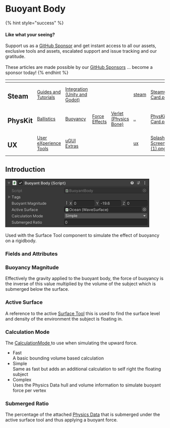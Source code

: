 # Buoyant Body

{% hint style="success" %}
#### Like what your seeing?

Support us as a [GitHub Sponsor](../../../become-a-sponsor/) and get instant access to all our assets, exclusive tools and assets, escalated support and issue tracking and our gratitude.\
\
These articles are made possible by our [GitHub Sponsors](../../../become-a-sponsor/) ... become a sponsor today!
{% endhint %}

<table data-view="cards"><thead><tr><th></th><th></th><th></th><th></th><th></th><th data-hidden data-card-target data-type="content-ref"></th><th data-hidden data-card-cover data-type="files"></th></tr></thead><tbody><tr><td><h2>Steam</h2></td><td><a href="../../../company/steam/">Guides and Tutorials</a></td><td><a href="../../steamworks/">Integration (Unity and Godot)</a></td><td></td><td></td><td><a href="../../../company/steam/">steam</a></td><td><a href="../../../.gitbook/assets/Steamworks Card.png">Steamworks Card.png</a></td></tr><tr><td><h2>PhysKit</h2></td><td><a href="../learning/sample-scenes/fantasy-style-ballistic-simulation.md">Ballistics</a></td><td><a href="../learning/sample-scenes/1-buoyancy-example.md">Buoyancy</a></td><td><a href="../learning/sample-scenes/1-force-effect-fields.md">Force Effects</a></td><td><a href="../learning/sample-scenes/2-verlet-spring-skinned-mesh.md">Verlet (Physics Bone)</a></td><td><a href="../">..</a></td><td><a href="../../../.gitbook/assets/PhysKit Card.png">PhysKit Card.png</a></td></tr><tr><td><h2>UX</h2></td><td><a href="../../ux/learning/core-concepts/">User eXperience Tools</a></td><td><a href="../../ux/learning/ugui-extras/">uGUI Extras</a></td><td></td><td></td><td><a href="../../ux/">ux</a></td><td><a href="../../../.gitbook/assets/Splash Screen (1).png">Splash Screen (1).png</a></td></tr></tbody></table>

## Introduction

![](<../../../.gitbook/assets/image (159) (1) (1).png>)

Used with the Surface Tool component to simulate the effect of buoyancy on a rigidbody.

### Fields and Attributes

### Buoyancy Magnitude

Effectively the gravity applied to the buoyant body, the force of buoyancy is the inverse of this value multiplied by the volume of the subject which is submerged below the surface.&#x20;

### Active Surface

A reference to the active [Surface Tool](surface-tool.md) this is used to find the surface level and density of the environment the subject is floating in.

### Calculation Mode

The [CalculationMode ](../enums/calculation-mode.md)to use when simulating the upward force.&#x20;

* Fast\
  A basic bounding volume based calculation&#x20;
* Simple\
  Same as fast but adds an additional calculation to self right the floating subject
* Complex\
  Uses the Physics Data hull and volume information to simulate buoyant force per vertex

### Submerged Ratio

The percentage of the attached [Physics Data](physics-data.md) that is submerged under the active surface tool and thus applying a buoyant force.
